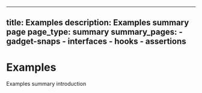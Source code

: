 ----
title: Examples
description: Examples summary page
page_type: summary
summary_pages:
    - gadget-snaps
    - interfaces
    - hooks
    - assertions
----

# Examples

Examples summary introduction
